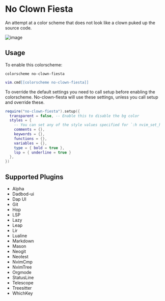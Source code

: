 # No Clown Fiesta

An attempt at a color scheme that does not look like a clown puked up the source code.

![image](https://gustafrydholm.xyz/images/no-clown-fiesta.png)

## Usage

To enable this colorscheme:

```vim
colorscheme no-clown-fiesta
```

```lua
vim.cmd[[colorscheme no-clown-fiesta]]
```

To override the default settings you need to call setup before enabling the
colorscheme. No-clown-fiesta will use these settings, unless you call setup
and override these.

```lua
require("no-clown-fiesta").setup({
  transparent = false, -- Enable this to disable the bg color
  styles = {
    -- You can set any of the style values specified for `:h nvim_set_hl`
    comments = {},
    keywords = {},
    functions = {},
    variables = {},
    type = { bold = true },
    lsp = { underline = true }
  },
})
```

## Supported Plugins

- Alpha
- Dadbod-ui
- Dap UI
- Git
- Hop
- LSP
- Lazy
- Leap
- Lir
- Lualine
- Markdown
- Mason
- Neogit
- Neotest
- NvimCmp
- NvimTree
- Orgmode
- StatusLine
- Telescope
- Treesitter
- WhichKey
